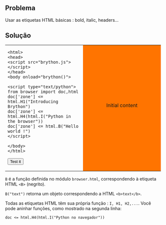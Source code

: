 Problema
--------

Usar as etiquetas HTML básicas : bold, italic, headers...


Solução
-------


<table width="100%">
<tr>
<td style="width:50%;">

    <html>
    <head>
    <script src="brython.js"></script>
    </head>
    <body onload="brython()">
    
    <script type="text/python">
    from browser import doc,html
    doc['zone'] <= html.H1("Introducing Brython")
    doc['zone'] <= html.H4(html.I("Python in the browser"))
    doc['zone'] <= html.B("Hello world !")
    </script>
    
    </body>
    </html>

<button onclick="fill_zone()">Test it</button>
</td>
<td id="zone" style="background-color:#FF7400;text-align:center;">Initial content<p>
</td>
</tr>
</table>

<script type="text/python3">
def fill_zone():
    from browser import doc,html
    doc['zone'] <= html.H1("Introducing Brython")
    doc['zone'] <= html.H4(html.I("Python in the browser"))
    doc['zone'] <= html.B("Hello world !")
</script>

`B` é a função definida no módulo `browser.html`, correspondendo à
etiqueta HTML `<B>` (negrito).

`B("text")` retorna um objeto correspondendo a HTML `<b>text</b>`.

Todas as etiquetas HTML têm sua própria função : `I, H1, H2,...`. Você
pode aninhar funções, como mostrado na segunda linha:

    doc <= html.H4(html.I("Python no navegador"))


